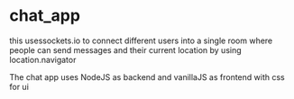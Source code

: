 # chat_app

this usessockets.io to connect different users into a single room where people can send messages and their current location by using location.navigator

The chat app uses NodeJS as backend and vanillaJS as frontend with css for ui
